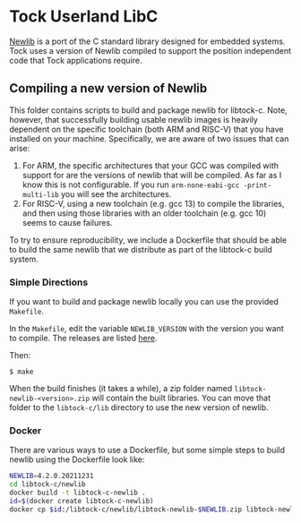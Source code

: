 Tock Userland LibC
==================

[Newlib](https://sourceware.org/newlib/) is a port of the C standard library
designed for embedded systems. Tock uses a version of Newlib compiled to support
the position independent code that Tock applications require.

Compiling a new version of Newlib
---------------------------------

This folder contains scripts to build and package newlib for libtock-c. Note,
however, that successfully building usable newlib images is heavily dependent on
the specific toolchain (both ARM and RISC-V) that you have installed on your
machine. Specifically, we are aware of two issues that can arise:

1. For ARM, the specific architectures that your GCC was compiled with support
   for are the versions of newlib that will be compiled. As far as I know this
   is not configurable. If you run `arm-none-eabi-gcc -print-multi-lib` you will
   see the architectures.
2. For RISC-V, using a new toolchain (e.g. gcc 13) to compile the libraries, and
   then using those libraries with an older toolchain (e.g. gcc 10) seems to
   cause failures.

To try to ensure reproducibility, we include a Dockerfile that should be able to
build the same newlib that we distribute as part of the libtock-c build system.

### Simple Directions

If you want to build and package newlib locally you can use the provided
`Makefile`.

In the `Makefile`, edit the variable `NEWLIB_VERSION` with the version you want
to compile. The releases are listed [here](http://sourceware.org/pub/newlib/).

Then:

    $ make

When the build finishes (it takes a while), a zip folder named
`libtock-newlib-<version>.zip` will contain the built libraries. You can move
that folder to the `libtock-c/lib` directory to use the new version of newlib.

### Docker

There are various ways to use a Dockerfile, but some simple steps to build
newlib using the Dockerfile look like:

```bash
NEWLIB=4.2.0.20211231
cd libtock-c/newlib
docker build -t libtock-c-newlib .
id=$(docker create libtock-c-newlib)
docker cp $id:/libtock-c/newlib/libtock-newlib-$NEWLIB.zip libtock-newlib-$NEWLIB.zip
```
